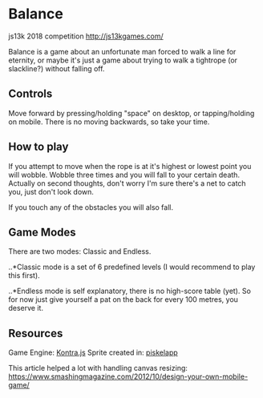 # Balance
js13k 2018 competition http://js13kgames.com/

Balance is a game about an unfortunate man forced to walk a line for eternity, or maybe it's just a game about trying to walk a tightrope (or slackline?) without falling off.

## Controls
Move forward by pressing/holding "space" on desktop, or tapping/holding on mobile. There is no moving backwards, so take your time.

## How to play
If you attempt to move when the rope is at it's highest or lowest point you will wobble. Wobble three times and you will fall to your certain death. Actually on second thoughts, don't worry I'm sure there's a net to catch you, just don't look down.

If you touch any of the obstacles you will also fall.

## Game Modes
There are two modes: Classic and Endless.

..*Classic mode is a set of 6 predefined levels (I would recommend to play this first).

..*Endless mode is self explanatory, there is no high-score table (yet). So for now just give yourself a pat on the back for every 100 metres, you deserve it.

## Resources
Game Engine: [Kontra.js](https://github.com/straker/kontra)
Sprite created in: [piskelapp](https://www.piskelapp.com/)

This article helped a lot with handling canvas resizing: https://www.smashingmagazine.com/2012/10/design-your-own-mobile-game/
